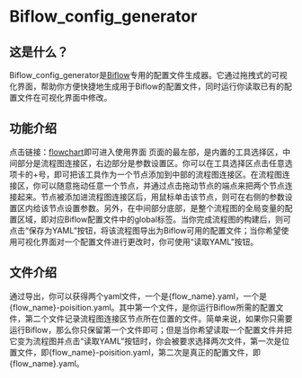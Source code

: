 # Biflow_config_generator

## 这是什么？

Biflow_config_generator是[Biflow](https://gitee.com/FateMoney/biflow.git)专用的配置文件生成器。它通过拖拽式的可视化界面，帮助你方便快捷地生成用于Biflow的配置文件，同时运行你读取已有的配置文件在可视化界面中修改。

## 功能介绍
点击链接：[flowchart](https://ffatemoney.github.io/biflow_config_generator/)即可进入使用界面
页面的最左部，是内置的工具选择区，中间部分是流程图连接区，右边部分是参数设置区。你可以在工具选择区点击任意选项卡的+号，即可把该工具作为一个节点添加到中部的流程图连接区。在流程图连接区，你可以随意拖动任意一个节点，并通过点击拖动节点的端点来把两个节点连接起来。节点被添加进流程图连接区后，用鼠标单击该节点，则可在右侧的参数设置区内给该节点设置参数。另外，在中间部分底部，是整个流程图的全局变量的配置区域，即对应Biflow配置文件中的global标签。当你完成流程图的构建后，则可点击“保存为YAML”按钮，将该流程图导出为Biflow可用的配置文件；当你希望使用可视化界面对一个配置文件进行更改时，你可使用“读取YAML”按钮。

## 文件介绍

通过导出，你可以获得两个yaml文件，一个是{flow_name}.yaml，一个是{flow_name}-poisition.yaml。其中第一个文件，是你运行Biflow所需的配置文件，第二个文件记录流程图连接区节点所在位置的文件。简单来说，如果你只需要运行Biflow，那么你只保留第一个文件即可；但是当你希望读取一个配置文件并把它变为流程图并点击“读取YAML”按钮时，你会被要求选择两次文件，第一次是位置文件，即{flow_name}-poisition.yaml，第二次是真正的配置文件，即{flow_name}.yaml。

